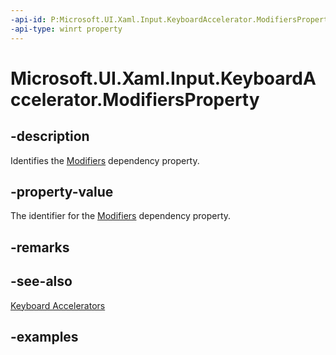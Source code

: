 ```yaml
---
-api-id: P:Microsoft.UI.Xaml.Input.KeyboardAccelerator.ModifiersProperty
-api-type: winrt property
---
```


<!-- Property syntax.
public DependencyProperty ModifiersProperty { get; }
-->

# Microsoft.UI.Xaml.Input.KeyboardAccelerator.ModifiersProperty

## -description
Identifies the [Modifiers](keyboardaccelerator_modifiers.md) dependency property.

## -property-value
The identifier for the [Modifiers](keyboardaccelerator_modifiers.md) dependency property.

## -remarks

## -see-also
[Keyboard Accelerators](/windows/uwp/design/input/keyboard-accelerators)

## -examples

